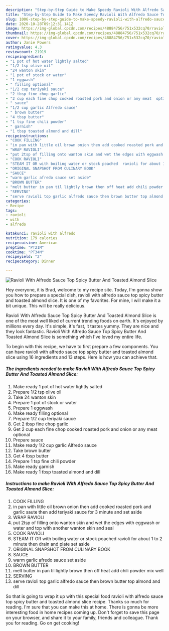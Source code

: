 ```yaml
---
description: "Step-by-Step Guide to Make Speedy Ravioli With Alfredo Sauce Top Spicy Butter And Toasted Almond Slice"
title: "Step-by-Step Guide to Make Speedy Ravioli With Alfredo Sauce Top Spicy Butter And Toasted Almond Slice"
slug: 1006-step-by-step-guide-to-make-speedy-ravioli-with-alfredo-sauce-top-spicy-butter-and-toasted-almond-slice
date: 2020-10-28T09:12:31.141Z
image: https://img-global.cpcdn.com/recipes/48884756/751x532cq70/ravioli-with-alfredo-sauce-top-spicy-butter-and-toasted-almond-slice-recipe-main-photo.jpg
thumbnail: https://img-global.cpcdn.com/recipes/48884756/751x532cq70/ravioli-with-alfredo-sauce-top-spicy-butter-and-toasted-almond-slice-recipe-main-photo.jpg
cover: https://img-global.cpcdn.com/recipes/48884756/751x532cq70/ravioli-with-alfredo-sauce-top-spicy-butter-and-toasted-almond-slice-recipe-main-photo.jpg
author: Janie Powers
ratingvalue: 4.3
reviewcount: 21919
recipeingredient:
- "1 pot of hot water lightly salted"
- "1/2 tsp olive oil"
- "24 wanton skin"
- "1 pot of stock or water"
- "1 eggwash"
- " filling optional"
- "1/2 cup teriyaki sauce"
- "2 tbsp fine chop garlic"
- "2 cup each fine chop cooked roasted pork and onion or any meat  optional"
- " sauce"
- "1/2 cup garlic Alfredo sauce"
- " brown butter"
- "4 tbsp butter"
- "1 tsp fine chili powder"
- " garnish"
- "1 tbsp toasted almond and dill"
recipeinstructions:
- "COOK FILLING"
- "in pan with little oil brown onion then add cooked roasted pork and garlic saute then add teriyaki sauce for 3 minute and set aside"
- "WRAP RAVIOLI"
- "put 2tsp of filling onto wanton skin and wet the edges with eggwash or water and top with another wanton skin and  seal"
- "COOK RAVIOLI"
- "STEAM IT OR with boiling water or stock poached  ravioli for about 1 to 2 minute then drain and plate  set aside"
- "ORIGINAL SNAPSHOT FROM CULINARY BOOK"
- "SAUCE"
- "warm garlic afredo sauce set aside"
- "BROWN BUTTER"
- "melt butter in pan til lightly brown then off heat add chili powder mix well"
- "SERVING"
- "serve ravioli top garlic alfredo sauce then brown butter top almond and dill"
categories:
- Recipe
tags:
- ravioli
- with
- alfredo

katakunci: ravioli with alfredo 
nutrition: 179 calories
recipecuisine: American
preptime: "PT21M"
cooktime: "PT34M"
recipeyield: "2"
recipecategory: Dinner

---
```



![Ravioli With Alfredo Sauce Top Spicy Butter And Toasted Almond Slice](https://img-global.cpcdn.com/recipes/48884756/751x532cq70/ravioli-with-alfredo-sauce-top-spicy-butter-and-toasted-almond-slice-recipe-main-photo.jpg)

Hey everyone, it is Brad, welcome to my recipe site. Today, I'm gonna show you how to prepare a special dish, ravioli with alfredo sauce top spicy butter and toasted almond slice. It is one of my favorites. For mine, I will make it a bit unique. This will be really delicious.

Ravioli With Alfredo Sauce Top Spicy Butter And Toasted Almond Slice is one of the most well liked of current trending foods on earth. It's enjoyed by millions every day. It's simple, it's fast, it tastes yummy. They are nice and they look fantastic. Ravioli With Alfredo Sauce Top Spicy Butter And Toasted Almond Slice is something which I've loved my entire life.




To begin with this recipe, we have to first prepare a few components. You can have ravioli with alfredo sauce top spicy butter and toasted almond slice using 16 ingredients and 13 steps. Here is how you can achieve that.

<!--inarticleads1-->

##### The ingredients needed to make Ravioli With Alfredo Sauce Top Spicy Butter And Toasted Almond Slice:

1. Make ready 1 pot of hot water lightly salted
1. Prepare 1/2 tsp olive oil
1. Take 24 wanton skin
1. Prepare 1 pot of stock or water
1. Prepare 1 eggwash
1. Make ready  filling optional
1. Prepare 1/2 cup teriyaki sauce
1. Get 2 tbsp fine chop garlic
1. Get 2 cup each fine chop cooked roasted pork and onion or any meat  optional
1. Prepare  sauce
1. Make ready 1/2 cup garlic Alfredo sauce
1. Take  brown butter
1. Get 4 tbsp butter
1. Prepare 1 tsp fine chili powder
1. Make ready  garnish
1. Make ready 1 tbsp toasted almond and dill




<!--inarticleads2-->

##### Instructions to make Ravioli With Alfredo Sauce Top Spicy Butter And Toasted Almond Slice:

1. COOK FILLING
1. in pan with little oil brown onion then add cooked roasted pork and garlic saute then add teriyaki sauce for 3 minute and set aside
1. WRAP RAVIOLI
1. put 2tsp of filling onto wanton skin and wet the edges with eggwash or water and top with another wanton skin and  seal
1. COOK RAVIOLI
1. STEAM IT OR with boiling water or stock poached  ravioli for about 1 to 2 minute then drain and plate  set aside
1. ORIGINAL SNAPSHOT FROM CULINARY BOOK
1. SAUCE
1. warm garlic afredo sauce set aside
1. BROWN BUTTER
1. melt butter in pan til lightly brown then off heat add chili powder mix well
1. SERVING
1. serve ravioli top garlic alfredo sauce then brown butter top almond and dill




So that is going to wrap it up with this special food ravioli with alfredo sauce top spicy butter and toasted almond slice recipe. Thanks so much for reading. I'm sure that you can make this at home. There is gonna be more interesting food in home recipes coming up. Don't forget to save this page on your browser, and share it to your family, friends and colleague. Thank you for reading. Go on get cooking!
